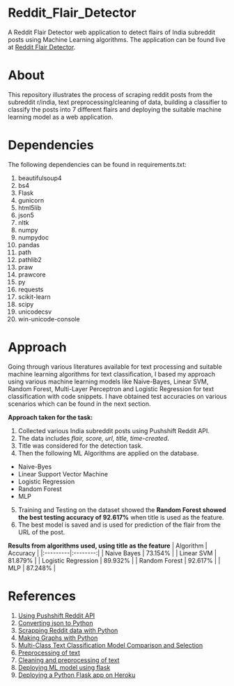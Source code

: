 Reddit_Flair_Detector
======================

A Reddit Flair Detector web application to detect flairs of India subreddit posts using Machine Learning algorithms. The application can be found live at [Reddit Flair Detector](https://flair--detector.herokuapp.com/).

About
=======================

This repository illustrates the process of scraping reddit posts from the subreddit r/india, text preprocessing/cleaning of data, building a classifier to classify the posts into 7 different flairs and deploying the suitable machine learning model as a web application.

Dependencies
=======================

The following dependencies can be found in requirements.txt:
1. beautifulsoup4
2. bs4
3. Flask
4. gunicorn
5. html5lib
6. json5
7. nltk
8. numpy
9. numpydoc
10. pandas
11. path
12. pathlib2
13. praw
14. prawcore
15. py
16. requests
17. scikit-learn
18. scipy
19. unicodecsv
20. win-unicode-console

Approach
======================

Going through various literatures available for text processing and suitable machine learning algorithms for text classification, I based my approach using various machine learning models like Naive-Bayes, Linear SVM, Random Forest, Multi-Layer Perceptron and Logistic Regression for text classification with code snippets. I have obtained test accuracies on various scenarios which can be found in the next section.

**Approach taken for the task:**
1. Collected various India subreddit posts using Pushshift Reddit API.
2. The data includes *flair, score, url, title, time-created*.
3. Title was considered for the detection task.
4. Then the following ML Algorithms are applied on the database.
  * Naive-Byes
  * Linear Support Vector Machine
  * Logistic Regression
  * Random Forest
  * MLP
5. Training and Testing on the dataset showed the **Random Forest showed the best testing accuracy of 92.617%** when title is used as the feature.
6. The best model is saved and is used for prediction of the flair from the URL of the post.

**Results from algorithms used, using title as the feature**
| Algorithm | Accuracy |
|:---------|:--------:|
| Naive Bayes	| 73.154% |
| Linear SVM	| 81.879% |
| Logistic Regression	| 89.932% |
| Random Forest	| 92.617% |
| MLP | 87.248% |

References
=======================

1. [Using Pushshift Reddit API](https://github.com/pushshift/api)
2. [Converting json to Python](https://www.w3schools.com/python/python_json.asp)
3. [Scrapping Reddit data with Python](https://www.storybench.org/how-to-scrape-reddit-with-python/)
4. [Making Graphs with Python](https://www.w3resource.com/graphics/matplotlib/piechart/matplotlib-piechart-exercise-4.php)
5. [Multi-Class Text Classification Model Comparison and Selection](https://towardsdatascience.com/multi-class-text-classification-model-comparison-and-selection-5eb066197568)
6. [Preprocessing of text](https://mlwhiz.com/blog/2019/01/17/deeplearning_nlp_preprocess/)
7. [Cleaning and preprocessing of text](https://towardsdatascience.com/nlp-text-preprocessing-a-practical-guide-and-template-d80874676e79)
8. [Deploying ML model using flask](https://towardsdatascience.com/how-to-easily-deploy-machine-learning-models-using-flask-b95af8fe34d4)
9. [Deploying a Python Flask app on Heroku](https://medium.com/the-andela-way/deploying-a-python-flask-app-to-heroku-41250bda27d0)
